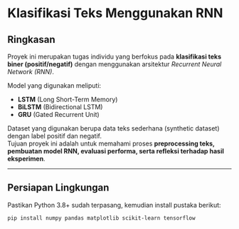 # Klasifikasi Teks Menggunakan RNN  

##  Ringkasan  
Proyek ini merupakan tugas individu yang berfokus pada **klasifikasi teks biner (positif/negatif)** dengan menggunakan arsitektur *Recurrent Neural Network (RNN)*.  

Model yang digunakan meliputi:  
- **LSTM** (Long Short-Term Memory)  
- **BiLSTM** (Bidirectional LSTM)  
- **GRU** (Gated Recurrent Unit)  

Dataset yang digunakan berupa data teks sederhana (synthetic dataset) dengan label positif dan negatif.  
Tujuan proyek ini adalah untuk memahami proses **preprocessing teks, pembuatan model RNN, evaluasi performa, serta refleksi terhadap hasil eksperimen**.  

---

##  Persiapan Lingkungan
Pastikan Python 3.8+ sudah terpasang, kemudian install pustaka berikut:  

```bash
pip install numpy pandas matplotlib scikit-learn tensorflow

